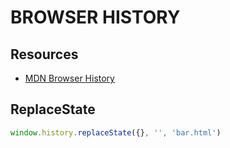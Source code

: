 # BROWSER HISTORY

## Resources

- [MDN Browser History](https://developer.mozilla.org/en-US/docs/Web/API/History)

## ReplaceState

```javascript
window.history.replaceState({}, '', 'bar.html')
```
